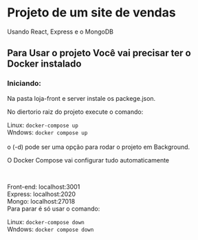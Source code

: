 # Projeto de um site de vendas 
Usando React, Express e o MongoDB

## Para Usar o projeto Você vai precisar ter o Docker instalado

### Iniciando:
Na pasta loja-front e server instale os packege.json.

No diertorio raiz do projeto execute o comando:

Linux: `docker-compose up` <br>
Wndows: `docker compose up`<br>
<br>
o (-d) pode ser uma opção para rodar o projeto em Background.
<br>

O Docker Compose vai configurar tudo automaticamente

<br>


Front-end: <a>localhost:3001</a><br>
Express:   <a>localhost:2020</a><br>
Mongo:     <a>localhost:27018</a>
<br>
Para parar é só usar o comando:
<br>

Linux: `docker-compose down` <br>
Wndows: `docker compose down`<br>

<br>
